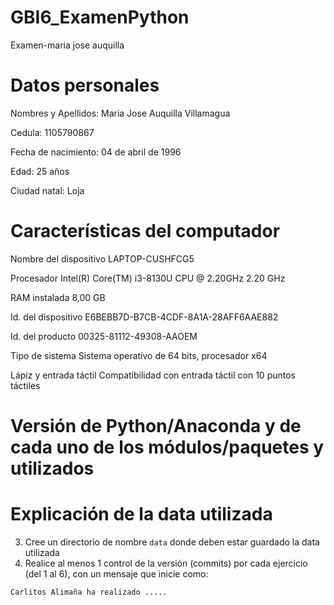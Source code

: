 # GBI6_ExamenPython
Examen-maria jose auquilla 
# Datos personales

Nombres y Apellidos: Maria Jose Auquilla Villamagua

Cedula: 1105790867

Fecha de nacimiento: 04 de abril de 1996

Edad: 25 años

Ciudad natal: Loja

# Características del computador

Nombre del dispositivo LAPTOP-CUSHFCG5

Procesador Intel(R) Core(TM) i3-8130U CPU @ 2.20GHz 2.20 GHz

RAM instalada 8,00 GB

Id. del dispositivo E6BEBB7D-B7CB-4CDF-8A1A-28AFF6AAE882

Id. del producto 00325-81112-49308-AAOEM

Tipo de sistema Sistema operativo de 64 bits, procesador x64

Lápiz y entrada táctil Compatibilidad con entrada táctil con 10 puntos táctiles
# Versión de Python/Anaconda y de cada uno de los módulos/paquetes y utilizados
# Explicación de la data utilizada

3. Cree un directorio de nombre ```data``` donde deben estar guardado la data utilizada 
4. Realice al menos 1 control de la versión (commits) por cada ejercicio (del 1 al 6), con un mensaje que inicie como: 

```sh 
Carlitos Alimaña ha realizado .....  
```
